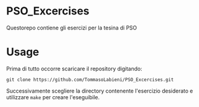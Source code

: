 # PSO_Excercises
Questorepo contiene gli esercizi per la tesina di PSO

# Usage

Prima di tutto occorre scaricare il repository digitando: 

`git clone https://github.com/TommasoLabieni/PSO_Excercises.git`

Successivamente scegliere la directory contenente l'esercizio desiderato e utilizzare `make` per creare l'eseguibile.
